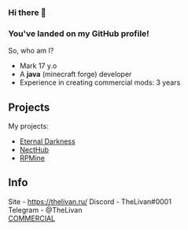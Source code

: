 ### Hi there 👋
### You've landed on my GitHub profile!


So, who am I?
* Mark 17 y.o
* A **java** (minecraft forge) developer
* Experience in creating commercial mods: 3 years

## Projects 
My projects:
* [Eternal Darkness](https://vk.com/eternaldarknessmc)
* [NectHub](https://necthub.ru/)
* [RPMine](https://vk.com/rpmineserver)
## Info 
Site - https://thelivan.ru/
Discord - TheLivan#0001 <br> 
Telegram - @ThеLivan <br> 
[COMMERCIAL](https://github.com/TheLivan/THELIVAN-COMMERCIAL)
